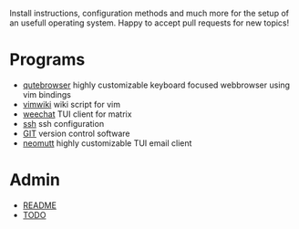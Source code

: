 
Install instructions, configuration methods and much more for the setup of an usefull operating system.
Happy to accept pull requests for new topics!

# Programs

- [qutebrowser](docs/qutebrowser.md)
    highly customizable keyboard focused webbrowser using vim bindings
- [vimwiki](docs/vimwiki.md)
    wiki script for vim
- [weechat](docs/weechat.md) TUI client for matrix
- [ssh](docs/ssh.md) ssh configuration
- [GIT](docs/GIT.md) version control software
- [neomutt](neomutt.md) highly customizable TUI email client

# Admin

- [README](README.md)
- [TODO](TODO.md)
